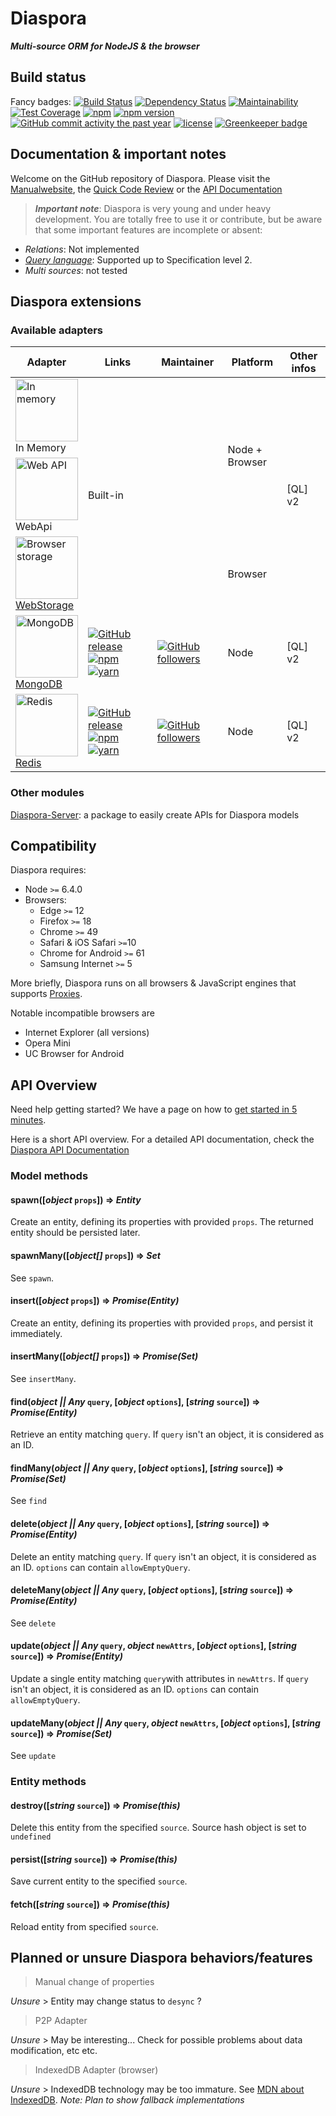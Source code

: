 # Diaspora

***Multi-source ORM for NodeJS & the browser***

## Build status

Fancy badges:
[![Build Status](https://travis-ci.org/GerkinDev/diaspora.svg?branch=master)](https://travis-ci.org/GerkinDev/diaspora)
[![Dependency Status](https://gemnasium.com/badges/github.com/GerkinDev/diaspora.svg)](https://gemnasium.com/github.com/GerkinDev/diaspora)
[![Maintainability](https://api.codeclimate.com/v1/badges/52711a7a66f99c4b37ce/maintainability)](https://codeclimate.com/github/GerkinDev/diaspora/maintainability)
[![Test Coverage](https://api.codeclimate.com/v1/badges/52711a7a66f99c4b37ce/test_coverage)](https://codeclimate.com/github/GerkinDev/diaspora/test_coverage)
[![npm](https://img.shields.io/npm/dm/diaspora.svg)](https://npmjs.org/package/diaspora)
[![npm version](https://badge.fury.io/js/diaspora.svg)](https://badge.fury.io/js/diaspora)
[![GitHub commit activity the past year](https://img.shields.io/github/commit-activity/y/GerkinDev/diaspora.svg)](https://github.com/GerkinDev/diaspora)
[![license](https://img.shields.io/github/license/GerkinDev/diaspora.svg)](https://github.com/GerkinDev/diaspora) [![Greenkeeper badge](https://badges.greenkeeper.io/diaspora-orm/diaspora.svg)](https://greenkeeper.io/)

## Documentation & important notes

Welcome on the GitHub repository of Diaspora. Please visit the
[Manualwebsite](https://diaspora.ithoughts.io/), the
[Quick Code Review](https://diaspora.ithoughts.io/docco/index.html) or the
[API Documentation](https://diaspora.ithoughts.io/jsdoc/index.html)

> ***Important note***: Diaspora is very young and under heavy development. You
are totally free to use it or contribute, but be aware that some important
features are incomplete or absent:
 * *Relations*: Not implemented
 * *[Query language](https://diaspora.ithoughts.io/query-language)*: Supported up to Specification level 2.
 * *Multi sources*: not tested

## Diaspora extensions

### Available adapters

<table style="display:table;">
    <thead>
        <tr>
            <th>Adapter</th>
            <th>Links</th>
            <th>Maintainer</th>
            <th>Platform</th>
            <th>Other infos</th>
        </tr>
    </thead>
    <tbody>
        <tr>
            <td style="vertical-align: middle;">
                <img width="100" alt="In memory" src="https://cdn.rawgit.com/GerkinDev/diaspora/master/media/inMemory.svg"/><br/>
                In Memory
            </td>
            <td colspan="2" rowspan="3" style="vertical-align: middle;">Built-in</td>
            <td rowspan="2">Node + Browser</td>
            <td rowspan="3" style="vertical-align: middle;">[QL] v2</td>
        </tr>
        <tr>
            <td style="vertical-align: middle;">
                <img width="100" alt="Web API" src="https://cdn.rawgit.com/GerkinDev/diaspora/master/media/webApi.svg"/><br/>
                WebApi
            </td>
        </tr>
        <tr>
            <td style="vertical-align: middle;"><a href="https://developer.mozilla.org/en-US/docs/Web/API/Storage">
                <img width="100" alt="Browser storage" src="https://cdn.rawgit.com/GerkinDev/diaspora/master/media/webStorage.svg"/><br/>
                WebStorage</a>
            </td>
            <td>Browser</td>
        </tr>
        <tr>
            <td style="vertical-align: middle;"><a href="https://www.mongodb.com/">
                <img width="100" alt="MongoDB" src="https://cdn.rawgit.com/GerkinDev/diaspora-mongo/master/media/mongo.svg"/><br/>
                MongoDB</a>
            </td>
            <td style="vertical-align: middle;">
                <a href="https://github.com/GerkinDev/diaspora-mongo" target="_blank"><img alt="GitHub release" src="https://img.shields.io/github/release/GerkinDev/diaspora-mongo.svg?label=GitHub"/></a>
                <a href="https://www.npmjs.com/package/diaspora-mongo" target="_blank"><img alt="npm" src="https://img.shields.io/npm/v/diaspora-mongo.svg"/></a>
                <a href="yarnpkg.com/en/package/diaspora-mongo" target="_blank"><img alt="yarn" src="https://img.shields.io/npm/v/diaspora-mongo.svg?label=yarn"/></a>
            </td>
            <td style="vertical-align: middle;"><a href="https://github.com/GerkinDev" target="_blank"><img alt="GitHub followers" src="https://img.shields.io/github/followers/GerkinDev.svg?label=GerkinDev"/></a></td>
            <td>Node</td>
            <td style="vertical-align: middle;">[QL] v2</td>
        </tr>
        <tr>
            <td style="vertical-align: middle;"><a href="https://redis.io/">
                <img width="100" alt="Redis" src="https://cdn.rawgit.com/GerkinDev/diaspora-redis/master/media/redis.svg"/><br/>
                Redis</a>
            </td>
            <td style="vertical-align: middle;">
                <a href="https://github.com/GerkinDev/diaspora-redis" target="_blank"><img alt="GitHub release" src="https://img.shields.io/github/release/GerkinDev/diaspora-redis.svg?label=GitHub"/></a>
                <a href="https://www.npmjs.com/package/diaspora-redis" target="_blank"><img alt="npm" src="https://img.shields.io/npm/v/diaspora-redis.svg"/></a>
                <a href="yarnpkg.com/en/package/diaspora-redis" target="_blank"><img alt="yarn" src="https://img.shields.io/npm/v/diaspora-redis.svg?label=yarn"/></a>
            </td>
            <td style="vertical-align: middle;"><a href="https://github.com/GerkinDev" target="_blank"><img alt="GitHub followers" src="https://img.shields.io/github/followers/GerkinDev.svg?label=GerkinDev"/></a></td>
            <td>Node</td>
            <td style="vertical-align: middle;">[QL] v2</td>
        </tr>
    </tbody>
</table>

### Other modules

[Diaspora-Server](https://www.npmjs.com/package/diaspora-server): a package to easily create APIs for Diaspora models

## Compatibility

Diaspora requires:
* Node `>=` 6.4.0
* Browsers:
  * Edge `>=` 12
  * Firefox `>=` 18
  * Chrome `>=` 49
  * Safari & iOS Safari `>=`10
  * Chrome for Android `>=` 61
  * Samsung Internet `>=` 5

More briefly, Diaspora runs on all browsers & JavaScript engines that supports
[Proxies](http://caniuse.com/#feat=proxy).

Notable incompatible browsers are

* Internet Explorer (all versions)
* Opera Mini
* UC Browser for Android

## API Overview

Need help getting started? We have a page on how to [get started in 5 minutes](https://diaspora.ithoughts.io/getting-started.html).

Here is a short API overview. For a detailed API documentation, check the
[Diaspora API Documentation](https://diaspora.ithoughts.io/jsdoc/index.html)

### Model methods

#### spawn([*object* `props`]) => *Entity*

Create an entity, defining its properties with provided `props`. The returned
entity should be persisted later.

#### spawnMany([*object[]* `props`]) => *Set*

See `spawn`.

#### insert([*object* `props`]) => *Promise(Entity)*

Create an entity, defining its properties with provided `props`, and persist it
immediately.

#### insertMany([*object[]* `props`]) => *Promise(Set)*

See `insertMany`.

#### find(*object || Any* `query`, [*object* `options`], [*string* `source`]) => *Promise(Entity)*

Retrieve an entity matching `query`. If `query` isn't an object, it is
considered as an ID.

#### findMany(*object || Any* `query`, [*object* `options`], [*string* `source`]) => *Promise(Set)*

See `find`

#### delete(*object || Any* `query`, [*object* `options`], [*string* `source`]) => *Promise(Entity)*

Delete an entity matching `query`. If `query` isn't an object, it is considered
as an ID. `options` can contain `allowEmptyQuery`.

#### deleteMany(*object || Any* `query`, [*object* `options`], [*string* `source`]) => *Promise(Entity)*

See `delete`

#### update(*object || Any* `query`, *object* `newAttrs`, [*object* `options`], [*string* `source`]) => *Promise(Entity)*

Update a single entity matching `query`with attributes in `newAttrs`. If `query`
isn't an object, it is considered as an ID. `options` can contain
`allowEmptyQuery`.

#### updateMany(*object || Any* `query`, *object* `newAttrs`, [*object* `options`], [*string* `source`]) => *Promise(Set)*

See `update`

### Entity methods

#### destroy([*string* `source`]) => *Promise(this)*

Delete this entity from the specified `source`. Source hash object is set to
`undefined`

#### persist([*string* `source`]) => *Promise(this)*

Save current entity to the specified `source`.

#### fetch([*string* `source`]) => *Promise(this)*

Reload entity from specified `source`.

## Planned or unsure Diaspora behaviors/features

> Manual change of properties

*Unsure* > Entity may change status to `desync` ?

> P2P Adapter

*Unsure* > May be interesting... Check for possible problems about data
modification, etc etc.

> IndexedDB Adapter (browser)

*Unsure* > IndexedDB technology may be too immature. See [MDN about IndexedDB](https://developer.mozilla.org/en-US/docs/Web/API/IndexedDB_API).
*Note: Plan to show fallback implementations*

[QL]: https://diaspora.ithoughts.io/query-language.html#match-queries
